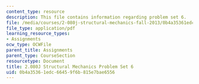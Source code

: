 ```yaml
---
content_type: resource
description: This file contains information regarding problem set 6.
file: /media/courses/2-080j-structural-mechanics-fall-2013/0b4a35361edc66459f6b815e7bae6556_MIT2_080JF13_ProbSet_6.pdf
file_type: application/pdf
learning_resource_types:
- Assignments
ocw_type: OCWFile
parent_title: Assignments
parent_type: CourseSection
resourcetype: Document
title: 2.080J Structural Mechanics Problem Set 6
uid: 0b4a3536-1edc-6645-9f6b-815e7bae6556
---
```

